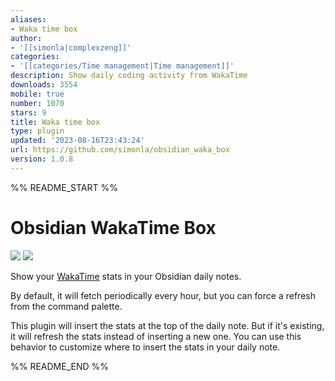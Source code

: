 ```yaml
---
aliases:
- Waka time box
author:
- '[[simonla|complexzeng]]'
categories:
- '[[categories/Time management|Time management]]'
description: Show daily coding activity from WakaTime
downloads: 3554
mobile: true
number: 1070
stars: 9
title: Waka time box
type: plugin
updated: '2023-08-16T23:43:24'
url: https://github.com/simonla/obsidian_waka_box
version: 1.0.8
---
```


%% README_START %%

# Obsidian WakaTime Box

![](https://raw.githubusercontent.com/simonla/obsidian_waka_box/HEAD/docs/screenshot.webp)
![](https://raw.githubusercontent.com/simonla/obsidian_waka_box/HEAD/docs/screenshot_2.webp)

Show your [WakaTime](https://wakatime.com/) stats in your Obsidian daily notes.

By default, it will fetch periodically every hour, but you can force a refresh from the command palette.

This plugin will insert the stats at the top of the daily note. But if it's existing, it will refresh the stats instead of inserting a new one. You can use this behavior to customize where to insert the stats in your daily note.


%% README_END %%